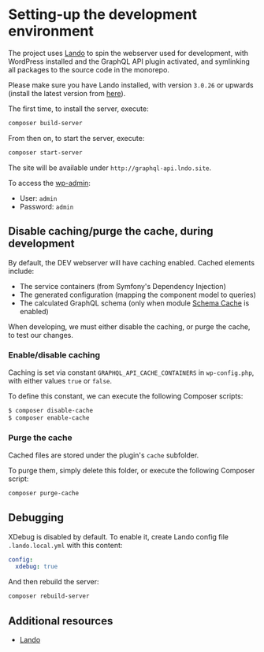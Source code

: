 # Setting-up the development environment

The project uses [Lando](https://lando.dev/) to spin the webserver used for development, with WordPress installed and the GraphQL API plugin activated, and symlinking all packages to the source code in the monorepo.

Please make sure you have Lando installed, with version `3.0.26` or upwards (install the latest version from [here](https://github.com/lando/lando/releases/)).

The first time, to install the server, execute:

```bash
composer build-server
```

From then on, to start the server, execute:

```bash
composer start-server
```

The site will be available under `http://graphql-api.lndo.site`.

To access the [wp-admin](http://graphql-api.lndo.site/wp-admin/):

- User: `admin`
- Password: `admin`

## Disable caching/purge the cache, during development

By default, the DEV webserver will have caching enabled. Cached elements include:

- The service containers (from Symfony's Dependency Injection)
- The generated configuration (mapping the component model to queries)
- The calculated GraphQL schema (only when module [Schema Cache](../layers/GraphQLAPIForWP/plugins/graphql-api-for-wp/docs/en/modules/schema-cache.md) is enabled)

When developing, we must either disable the caching, or purge the cache, to test our changes.

### Enable/disable caching

Caching is set via constant `GRAPHQL_API_CACHE_CONTAINERS` in `wp-config.php`, with either values `true` or `false`.

To define this constant, we can execute the following Composer scripts:

```bash
$ composer disable-cache
$ composer enable-cache
```

### Purge the cache

Cached files are stored under the plugin's `cache` subfolder.

To purge them, simply delete this folder, or execute the following Composer script:

```bash
composer purge-cache
```

## Debugging

XDebug is disabled by default. To enable it, create Lando config file `.lando.local.yml` with this content:

```yaml
config:
  xdebug: true
```

And then rebuild the server:

```bash
composer rebuild-server
```

## Additional resources

- [Lando](https://lando.dev/)
